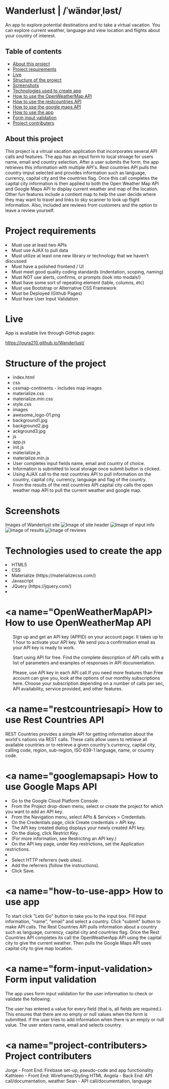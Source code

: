 # Wanderlust | /ˈwändərˌləst/

An app to explore potential destinations and to take a virtual vacation. You can explore current weather, language and view location and flights about your country of interest.

## Table of contents

* [About this project](#about-this-project)
* [Project requirements](#project-requirements)
* [Live](#live)
* [Structure of the project](#structure-of-the-project)
* [Screenshots](#screenshots)
* [Technologies used to create app](#technologies-used)
* [How to use the OpenWeatherMap API](#OpenWeatherMapAPI)
* [How to use the restcountries API](#restcountriesapi)
* [How to use the google maps API](#googlemapsapi)
* [How to use the app](#how-to-use-app)
* [Form input validation](#form-input-validation)
* [Project contributers](#project-contributers)

## <a name="about-this-project"></a> About this project

This project is a vitrual vacation application that incorporates several API calls and features. The app has an input form to local stroage for users name, email and country selection. After a user submits the form, the app retrieves this information with multiple API's. Rest countries API pulls the country imput selected and provides information such as language, currency, capital city and the countries flag. Once this call completes the capital city information is then applied to both the Open Weather Map API and Google Maps API to display current weather and map of the location. Other fun features include a contient map to help the user decide where they may want to travel and links to sky scanner to look up flight information. Also, included are reviews from customers and the option to leave a review yourself.

# <a name="project-requirements"></a> Project requirements

<li>Must use at least two APIs</li>
<li>Must use AJAX to pull data</li>
<li>Must utilize at least one new library or technology that we haven’t discussed</li>
<li>Must have a polished frontend / UI</li> 
<li>Must meet good quality coding standards (indentation, scoping, naming)</li>
<li>Must NOT use alerts, confirms, or prompts (look into modals!)</li>
<li>Must have some sort of repeating element (table, columns, etc)</li>
<li>Must use Bootstrap or Alternative CSS Framework</li>
<li>Must be Deployed (Github Pages)</li>
<li>Must have User Input Validation</li>

# <a name="live"></a> Live
App is available live through GitHub pages:

https://joura210.github.io/Wanderlust/


# <a name="structure-of-the-project"></a> Structure of the project
<ul>
<li>index.html</li>
<li>css</li>
    <li>cssmap-continents - includes map images</li>
    <li>materialize.css</li>
    <li>materialize.min.css</li>
    <li>style.css</li>
<li>images</li>
    <li>awesome_logo-01.png</li>
    <li>background1.jpg</li>
    <li>background2.jpg</li>
    <li>ackground3.jpg</li>
<li>js</li>
    <li>app.js</li>
    <li>init.js</li>
    <li>materialize.js</li>
    <li>materialize.min.js</li>

<li>User completes input fields name, email and country of choice.</li> 
<li>Information is submitted to local storage once submit button is clicked.</li> 
<li>Using AJAX call to the rest countries API to pull information on the country, capital city, currency, language and flag of the country.</li>
<li>From the results of the rest countries API capital city calls the open weather map API to pull the current weather and google map.</li>
</ul>

# <a name="screenshots"></a> Screenshots
Images of Wanderlust site
![Image of site header](images/readme1.jpg)
![Image of input info](images/readme2.jpg)
![Image of results](images/readme3.jpg)
![Image of reviews](images/readme4.jpg)

# <a name="technologies-used"></a> Technologies used to create the app
<li>HTML5</li>
<li>CSS</li>
<li>Materialize (https://materializecss.com/)</li>
<li>Javascript</li>
<li>JQuery (https://jquery.com/)<li>

# <a name="OpenWeatherMapAPI></a> How to use OpenWeatherMap API
<ol>Sign up and get an API key (APPID) on your account page. It takes up to 1 hour to activate your API key. We send you a confirmation email as your API key is ready to work.</ol>
<ol>Start using API for free. Find the complete description of API calls with a list of parameters and examples of responses in API documentation.</ol>
<ol>Please, use API key in each API call.If you need more features than Free account can give you, look at the options of our monthly subscriptions here. Choose your subscription depending on a number of calls per sec, API availability, service provided, and other features.</ol>

# <a name="restcountriesapi></a> How to use Rest Countries API

<p>REST Countries provides a simple API for getting information about the world's nations via REST calls. These calls allow users to retrieve all available countries or to retrieve a given country's currency, capital city, calling code, region, sub-region, ISO 639-1 language, name, or country code.</p>

# <a name="googlemapsapi></a> How to use Google Maps API

<li>Go to the Google Cloud Platform Console.</li>
<li>From the Project drop-down menu, select or create the project for which you want to add an API key.</li>
<li>From the  Navigation menu, select APIs & Services > Credentials.</li>
<li>On the Credentials page, click Create credentials > API key.</li> 
    <li>The API key created dialog displays your newly created API key.</li>
<li>On the dialog, click Restrict Key.</li> 
    <li>(For more information, see Restricting an API key.)</li>
<li>On the API key page, under Key restrictions, set the Application restrictions.<li>
    <li>Select HTTP referrers (web sites).</li>
    <li>Add the referrers (follow the instructions).</li>
    <li>Click Save.</li>

# <a name="how-to-use-app></a> How to use app
To start click "Lets Go" button to take you to the input box.
Fill input information, "name", "email" and select a country.
Click "submit" button to make API calls.
The Rest Countries API pulls information about a country such as language, currency, capital city and countries flag.
Once the Rest Countries API completes its call the OpenWeatherApp API using the capital city to give the current weather.
Then pulls the Google Maps API uses capital city to give map location.

# <a name="form-input-validation></a> Form input validation
The app uses form input validation for the user information to check or validate the following:

The user has entered a value for every field (that is, all fields are required.). This ensures that there are no empty or null values when the form is submitted. If the user tries to add information when there is an empty or null value. 
The user enters name, email and selects country. 

# <a name="project-contributers></a> Project contributers
Jorge - Front End: Firebase set-up, pseudo-code and app functionality
Kathleen - Front End: Wireframe/Styling HTML
Angela - Back End: API call/documentation, weather
Sean - API call/documentation, language